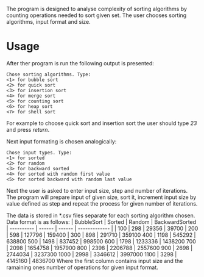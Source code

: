 The program is designed to analyse complexity of sorting algorithms by counting operations needed to sort given set. The user chooses sorting algorithms, input format and size.

# Usage
After ther program is run the following output is presented:

    Chose sorting algorithms. Type:
    <1> for bubble sort
    <2> for quick sort
    <3> for insertion sort
    <4> for merge sort
    <5> for counting sort
    <6> for heap sort
    <7> for shell sort

For example to choose quick sort and insertion sort the user should type *23* and press *return*.

Next input formating is chosen analogically:

    Chose input types. Type:
    <1> for sorted
    <2> for random
    <3> for backward sorted
    <4> for sorted with random first value
    <5> for sorted backward with random last value
    
Next the user is asked to enter input size, step and number of iterations.
The program will prepare input of given size, sort it, increment input size by value defined as step and repeat the process for given number of iterations.

The data is stored in *.csv files separate for each sorting algorithm chosen.
Data format is as follows:
| BubbleSort | Sorted | Random | BackwardSorted
| ---------- | ------ | ------ | ------------- |
| 100 | 298 | 29356	 | 39700 |
200 | 598 | 127796 | 159400 |
300 | 898 | 291710 | 359100
400 | 1198 | 545292 | 638800
500 | 1498 | 837452 | 998500
600	 | 1798 | 1233336 | 1438200
700 | 2098 | 1654758 | 1957900
800 | 2398 | 2206788 | 2557600
900 | 2698 | 2744034 | 3237300
1000 | 2998 | 3346612 | 3997000
1100 | 3298 | 4145160 | 4836700
Where the first column contains input size and the ramaining ones number of operations for given input format.
